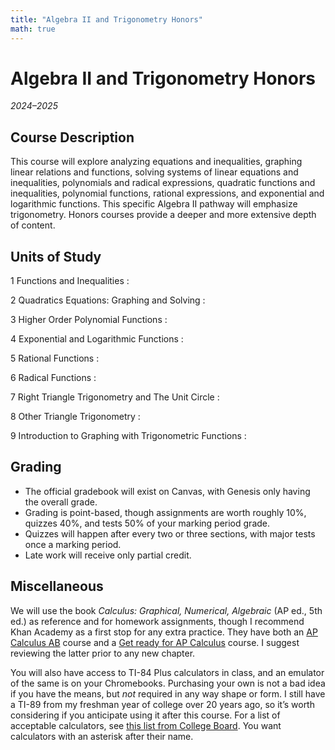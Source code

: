 ```yaml
---
title: "Algebra II and Trigonometry Honors"
math: true
---
```


# Algebra II and Trigonometry Honors
_2024–2025_

## Course Description
This course will explore analyzing equations and inequalities, graphing linear relations and functions, solving systems of linear equations and inequalities, polynomials and radical expressions, quadratic functions and inequalities, polynomial functions, rational expressions, and exponential and logarithmic functions. This specific Algebra II pathway will emphasize trigonometry. Honors courses provide a deeper and more extensive depth of content.

## Units of Study
1 Functions and Inequalities
: 

2 Quadratics Equations: Graphing and Solving
: 

3 Higher Order Polynomial Functions
: 

4 Exponential and Logarithmic Functions
: 

5 Rational Functions
: 

6 Radical Functions
: 

7 Right Triangle Trigonometry and The Unit Circle
: 

8 Other Triangle Trigonometry 
: 

9 Introduction to Graphing with Trigonometric Functions
: 

## Grading
- The official gradebook will exist on Canvas, with Genesis only having the overall grade.
- Grading is point-based, though assignments are worth roughly 10%, quizzes 40%, and tests 50% of your marking period grade. 
- Quizzes will happen after every two or three sections, with major tests once a marking period.
- Late work will receive only partial credit.

## Miscellaneous
We will use the book _Calculus: Graphical, Numerical, Algebraic_ (AP ed., 5th ed.) as reference and for homework assignments, though I recommend Khan Academy as a first stop for any extra practice. They have both an [AP Calculus AB](https://www.khanacademy.org/math/ap-calculus-ab) course and a [Get ready for AP Calculus](https://www.khanacademy.org/math/get-ready-for-ap-calc) course. I suggest reviewing the latter prior to any new chapter.

You will also have access to TI-84 Plus calculators in class, and an emulator of the same is on your Chromebooks. Purchasing your own is not a bad idea if you have the means, but *not* required in any way shape or form. I still have a TI-89 from my freshman year of college over 20 years ago, so it’s worth considering if you anticipate using it after this course. For a list of acceptable calculators, see [this list from College Board](https://apstudents.collegeboard.org/exam-policies-guidelines/calculator-policies#list). You want calculators with an asterisk after their name.
